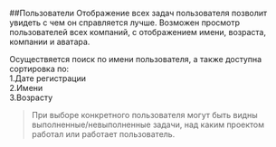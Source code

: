 ##Пользователи
Отображение всех задач пользователя позволит увидеть с чем он справляется лучше.
Возможен просмотр пользователей всех компаний, с отображением имени, возраста, компании и аватара. 

Осуществяется поиск по имени пользователя, а также доступна сортировка по:  
1.Дате регистрации  
2.Имени  
3.Возрасту 

> При выборе конкретного пользователя могут быть видны выполненные/невыполненные задачи, 
над каким проектом работал или работает пользователь. 
